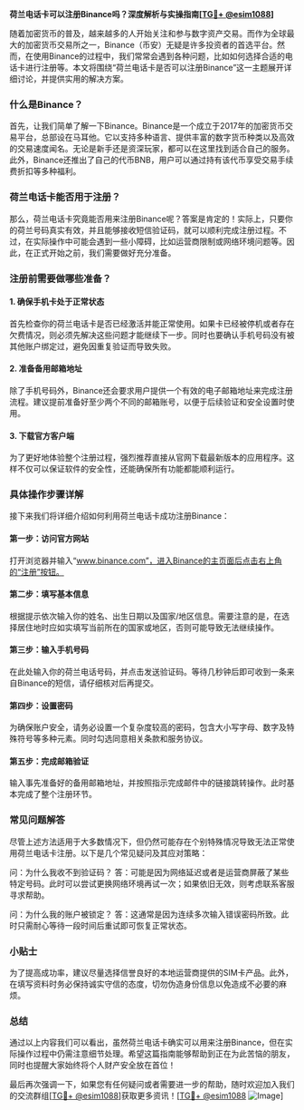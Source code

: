 **荷兰电话卡可以注册Binance吗？深度解析与实操指南[[TG💪+ @esim1088](https://t.me/s/esim1088)]**

随着加密货币的普及，越来越多的人开始关注和参与数字资产交易。而作为全球最大的加密货币交易所之一，Binance（币安）无疑是许多投资者的首选平台。然而，在使用Binance的过程中，我们常常会遇到各种问题，比如如何选择合适的电话卡进行注册等。本文将围绕“荷兰电话卡是否可以注册Binance”这一主题展开详细讨论，并提供实用的解决方案。

### 什么是Binance？

首先，让我们简单了解一下Binance。Binance是一个成立于2017年的加密货币交易平台，总部设在马耳他。它以支持多种语言、提供丰富的数字货币种类以及高效的交易速度闻名。无论是新手还是资深玩家，都可以在这里找到适合自己的服务。此外，Binance还推出了自己的代币BNB，用户可以通过持有该代币享受交易手续费折扣等多种福利。

### 荷兰电话卡能否用于注册？

那么，荷兰电话卡究竟能否用来注册Binance呢？答案是肯定的！实际上，只要你的荷兰号码真实有效，并且能够接收短信验证码，就可以顺利完成注册过程。不过，在实际操作中可能会遇到一些小障碍，比如运营商限制或网络环境问题等。因此，在正式开始之前，我们需要做好充分准备。

### 注册前需要做哪些准备？

#### 1. 确保手机卡处于正常状态
首先检查你的荷兰电话卡是否已经激活并能正常使用。如果卡已经被停机或者存在欠费情况，则必须先解决这些问题才能继续下一步。同时也要确认手机号码没有被其他账户绑定过，避免因重复验证而导致失败。

#### 2. 准备备用邮箱地址
除了手机号码外，Binance还会要求用户提供一个有效的电子邮箱地址来完成注册流程。建议提前准备好至少两个不同的邮箱账号，以便于后续验证和安全设置时使用。

#### 3. 下载官方客户端
为了更好地体验整个注册过程，强烈推荐直接从官网下载最新版本的应用程序。这样不仅可以保证软件的安全性，还能确保所有功能都能顺利运行。

### 具体操作步骤详解

接下来我们将详细介绍如何利用荷兰电话卡成功注册Binance：

#### 第一步：访问官方网站
打开浏览器并输入“www.binance.com”，进入Binance的主页面后点击右上角的“注册”按钮。

#### 第二步：填写基本信息
根据提示依次输入你的姓名、出生日期以及国家/地区信息。需要注意的是，在选择居住地时应如实填写当前所在的国家或地区，否则可能导致无法继续操作。

#### 第三步：输入手机号码
在此处输入你的荷兰电话号码，并点击发送验证码。等待几秒钟后即可收到一条来自Binance的短信，请仔细核对后再提交。

#### 第四步：设置密码
为确保账户安全，请务必设置一个复杂度较高的密码，包含大小写字母、数字及特殊符号等多种元素。同时勾选同意相关条款和服务协议。

#### 第五步：完成邮箱验证
输入事先准备好的备用邮箱地址，并按照指示完成邮件中的链接跳转操作。此时基本完成了整个注册环节。

### 常见问题解答

尽管上述方法适用于大多数情况下，但仍然可能存在个别特殊情况导致无法正常使用荷兰电话卡注册。以下是几个常见疑问及其应对策略：

问：为什么我收不到验证码？
答：可能是因为网络延迟或者是运营商屏蔽了某些特定号码。此时可以尝试更换网络环境再试一次；如果依旧无效，则考虑联系客服寻求帮助。

问：为什么我的账户被锁定？
答：这通常是因为连续多次输入错误密码所致。此时只需耐心等待一段时间后重试即可恢复正常状态。

### 小贴士

为了提高成功率，建议尽量选择信誉良好的本地运营商提供的SIM卡产品。此外，在填写资料时务必保持诚实守信的态度，切勿伪造身份信息以免造成不必要的麻烦。

### 总结

通过以上内容我们可以看出，虽然荷兰电话卡确实可以用来注册Binance，但在实际操作过程中仍需注意细节处理。希望这篇指南能够帮助到正在为此苦恼的朋友，同时也提醒大家始终将个人财产安全放在首位！

最后再次强调一下，如果您有任何疑问或者需要进一步的帮助，随时欢迎加入我们的交流群组[[TG💪+ @esim1088](https://t.me/s/esim1088)]获取更多资讯！[[TG💪+ @esim1088](https://t.me/s/esim1088) ![Image](https://i.postimg.cc/4NQfJmqS/Snipaste-2025-05-13-00-14-12.png)]